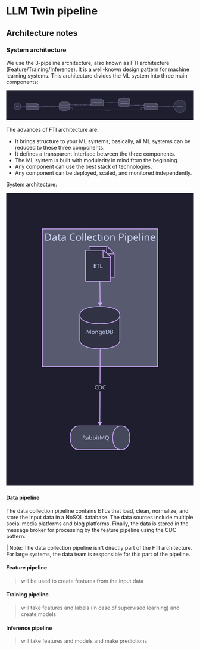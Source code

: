# LLM Twin pipeline

## Architecture notes

### System architecture

We use the 3-pipeline architecture, also known as FTI architecture (Feature/Training/Inference). It is a well-known design pattern for machine learning systems. This architecture divides the ML system into three main components:

![3-pipeline-architecture](src/diagrams/three-pipeline-design.svg)

The advances of FTI architecture are:
* It brings structure to your ML systems; basically, all ML systems can be reduced to these three components.
* It defines a transparent interface between the three components.
* The ML system is built with modularity in mind from the beginning.
* Any component can use the best stack of technologies.
* Any component can be deployed, scaled, and monitored independently.

System architecture:

![System architecture](src/diagrams/architecture.svg)

#### Data pipeline

The data collection pipeline contains ETLs that load, clean, normalize, and store the input data in a NoSQL database. The data sources include multiple social media platforms and blog platforms. Finally, the data is stored in the message broker for processing by the feature pipeline using the CDC pattern.

| Note: The data collection pipeline isn't directly part of the FTI architecture. For large systems, the data team is responsible for this part of the pipeline.   

#### Feature pipeline

> will be used to create features from the input data

#### Training pipeline

> will take features and labels (in case of supervised learning) and create models

#### Inference pipeline

> will take features and models and make predictions


